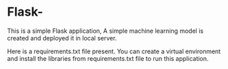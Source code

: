 # Flask-
This is a simple Flask application, A simple machine learning model is created and deployed it in local server.

Here is a requirements.txt file present. You can create a virtual environment and install the libraries from requirements.txt file to run this application.
